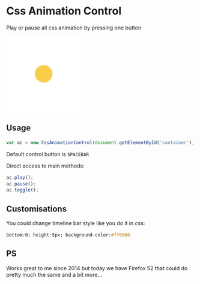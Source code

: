 # Css Animation Control
Play or pause all css animation by pressing one button


![preview](https://github.com/tpkn/css-animation-control/blob/master/preview.gif)


## Usage
```javascript
var ac = new CssAnimationControl(document.getElementById('container'), 14.7);
```

Default control button is `SPACEBAR`

Direct access to main methods:
```javascript
ac.play();
ac.pause();
ac.toggle();
```


## Customisations
You could change timeline bar style like you do it in css:
```css
bottom:0; height:5px; background-color:#ff0000
```


## PS
Works great to me since 2014 but today we have Firefox 52 that could do pretty much the same and a bit more...
